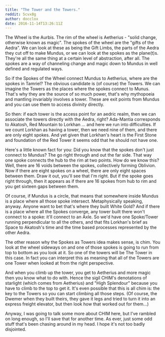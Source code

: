 ```yaml
---
title: "The Tower and the Towers."
reddit: 5cvx8g
author: docclox
date: 2016-11-14T13:26:11Z
---
```


The Wheel is the Aurbis. The rim of the wheel is Aetherius - "solid change, otherwise known as magic". The spokes of the wheel are the "gifts of the Aedra". We can look at these as being the Gift Limbs, the parts of the Aedra they cut off to make Mundus, or we can look at the spokes as the plane(t)s. They're all the same thing at a certain level of abstraction, after all. The spokes are a way of channeling change and magic down to Mundus in well defined and regulated ways.

So if the Spokes of the Wheel connect Mundus to Aetherius, where are the spokes in Tamriel? The obvious candidate is (of course) the Towers. We can imagine the Towers as the places where the spokes connect to Munus. That's why they are the source of so much power, that's why mythopoeia and mantling invariably involves a tower. These are exit points from Mundus and you can use them to access divinity directly.

So then: if each tower is the access point for an aedric realm, then we can associate the towers directly with the Aedra, right? Ada-Mantia corresponds to Akatosh, Red Mountain to Lorkhan ... and here we run into difficulties. If we count Lorkhan as having a tower, then we need nine of them, and there are only eight spokes. And yet given that Lorkhan's heart is the First Stone and foundation of the Red Tower it seems odd that he should not have one.

Here's a little known fact for you: Did you know that the spokes don't just connect to Mundus? The go right through and out the far side. That way one spoke connects the hub to the rim at two points. How do we know this? Well, there are 16 voids between the spokes, collectively forming Oblivion. Now if there are eight spokes on a wheel, there are only eight spaces between them. Draw it out, you'll see that I'm right. But if the spoke goes right through, then it appears as if there are 16 spokes from hub to rim and you get sixteen gaps between them.

Of course, if Mundus is a circle, that means that somewhere inside Mundus is a place where all those spoke intersect. Metaphysically speaking, anyway. Anyone want to bet that's where they built White Gold? And if there is a place where all the Spokes converge, any tower built there won't connect to a spoke: it'll connect to an Axle. So we'd have one Spoke/Tower running perpendicular to all the others, and that fits Lorkhan's brief as Space to Akatosh's time and the time based processes represented by the other Aedra.

The other reason why the Spokes as Towers idea makes sense, is chim. You look at the wheel sideways on and one of those spokes is going to run from top to bottom as you look at it. So one of the towers will be The Tower in this case. In fact you can interpret this as meaning that all of the Towers are one Tower when looked at from the right perspective.

And when you climb up the tower, you get to Aetherius and more magic then you know what to do with. Hence the sigil CHIM's denotations of starlight (which comes from Aetherius) and "High Splendour" because you have to climb to the top to get it. It's even possible that this is all chim is: the key to the Towers so you can start climbing all those steps. (Of course, the Dwemer when they built theirs, they gave it legs and tried to turn it into an express freight elevator, but then look how that worked out for them...)

Anyway, I was going to talk some more about CHIM here, but I've rambled on long enough, so I'll save that for another time.  As ever, just some odd stuff that's been chasing around in my head. I hope it's not too badly disjointed.

